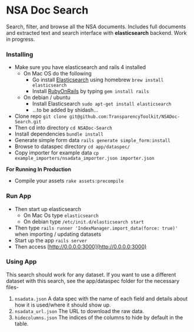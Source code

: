 # NSA Doc Search

Search, filter, and browse all the NSA documents. Includes full documents and
extracted text and search interface with **elasticsearch** backend. Work in
progress.

### Installing

- Make sure you have elasticsearch and rails 4 installed
	- On Mac OS do the following
		- Go install [Elasticsearch](https://www.elastic.co/downloads/elasticsearch) using homebrew `brew install elasticsearch`
		- Install [RubyOnRails](http://rubyonrails.org/download/) by typing `gem install rails`
	- On debian / ubuntu
		- Install Elasticsearch `sudo apt-get install elasticsearch` 
		- ...to be added by shidash...
- Clone repo `git clone git@github.com:TransparencyToolkit/NSADoc-Search.git`
- Then cd into directory `cd NSADoc-Search`
- Install dependencies `bundle install`
- Generate simple form data `rails generate simple_form:install` 
- Browse to dataspec directory `cd app/dataspec/`
- Copy importer for example data `cp example_importers/nsadata_importer.json importer.json`

**For Running In Production**
- Compile your assets `rake assets:precompile`

### Run App

- Then start up elasticsearch
	- On Mac Os type `elasticsearch`
	- On debian type `/etc/init.d/elasticsearch start`
- Then type `rails runner 'IndexManager.import_data(force: true)'` when importing / updating datasets
- Start up the app `rails server`
- Then access [http://0.0.0.0:3000](http://0.0.0.0:3000)

### Using App

This search should work for any dataset. If you want to use a different
dataset with this search, see the app/dataspec folder for the necessary files-

1. `nsadata.json` A data spec with the name of each field and details about how
it is used/where it should show up.
2. `nsadata_url.json` The URL to download the raw data.
3. `hidecolumns.json` The indices of the columns to hide by default in the table.
